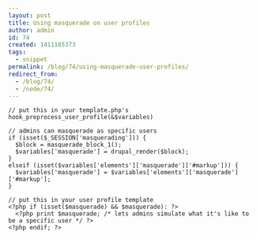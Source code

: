 ```yaml
---
layout: post
title: Using masquerade on user profiles
author: admin
id: 74
created: 1411165373
tags:
  - snippet
permalink: /blog/74/using-masquerade-user-profiles/
redirect_from:
  - /blog/74/
  - /node/74/
---
```

    // put this in your template.php's hook_preprocess_user_profile(&$variables)

    // admins can masquerade as specific users
    if (isset($_SESSION['masquerading'])) {
      $block = masquerade_block_1();
      $variables['masquerade'] = drupal_render($block);
    }
    elseif (isset($variables['elements']['masquerade']['#markup'])) {
      $variables['masquerade'] = $variables['elements']['masquerade']['#markup'];
    }

    // put this in your user profile template
    <?php if (isset($masquerade) && $masquerade): ?>
      <?php print $masquerade; /* lets admins simulate what it's like to be a specific user */ ?>
    <?php endif; ?>
